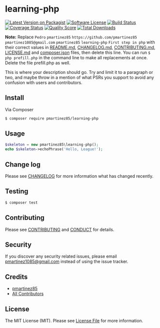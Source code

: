 # learning-php

[![Latest Version on Packagist][ico-version]][link-packagist]
[![Software License][ico-license]](LICENSE.md)
[![Build Status][ico-travis]][link-travis]
[![Coverage Status][ico-scrutinizer]][link-scrutinizer]
[![Quality Score][ico-code-quality]][link-code-quality]
[![Total Downloads][ico-downloads]][link-downloads]

**Note:** Replace ```Pedro``` ```pmartinez85``` ```https://github.com/pmartinez85``` ```pmartinez1085@gmail.com``` ```pmartinez85``` ```learning-php``` ```First step in php``` with their correct values in [README.md](README.md), [CHANGELOG.md](CHANGELOG.md), [CONTRIBUTING.md](CONTRIBUTING.md), [LICENSE.md](LICENSE.md) and [composer.json](composer.json) files, then delete this line. You can run `$ php prefill.php` in the command line to make all replacements at once. Delete the file prefill.php as well.

This is where your description should go. Try and limit it to a paragraph or two, and maybe throw in a mention of what
PSRs you support to avoid any confusion with users and contributors.

## Install

Via Composer

``` bash
$ composer require pmartinez85/learning-php
```

## Usage

``` php
$skeleton = new pmartinez85\learning-php();
echo $skeleton->echoPhrase('Hello, League!');
```

## Change log

Please see [CHANGELOG](CHANGELOG.md) for more information what has changed recently.

## Testing

``` bash
$ composer test
```

## Contributing

Please see [CONTRIBUTING](CONTRIBUTING.md) and [CONDUCT](CONDUCT.md) for details.

## Security

If you discover any security related issues, please email pmartinez1085@gmail.com instead of using the issue tracker.

## Credits

- [pmartinez85][link-author]
- [All Contributors][link-contributors]

## License

The MIT License (MIT). Please see [License File](LICENSE.md) for more information.

[ico-version]: https://img.shields.io/packagist/v/pmartinez85/learning-php.svg?style=flat-square
[ico-license]: https://img.shields.io/badge/license-MIT-brightgreen.svg?style=flat-square
[ico-travis]: https://img.shields.io/travis/pmartinez85/learning-php/master.svg?style=flat-square
[ico-scrutinizer]: https://img.shields.io/scrutinizer/coverage/g/pmartinez85/learning-php.svg?style=flat-square
[ico-code-quality]: https://img.shields.io/scrutinizer/g/pmartinez85/learning-php.svg?style=flat-square
[ico-downloads]: https://img.shields.io/packagist/dt/pmartinez85/learning-php.svg?style=flat-square

[link-packagist]: https://packagist.org/packages/pmartinez85/learning-php
[link-travis]: https://travis-ci.org/pmartinez85/learning-php
[link-scrutinizer]: https://scrutinizer-ci.com/g/pmartinez85/learning-php/code-structure
[link-code-quality]: https://scrutinizer-ci.com/g/pmartinez85/learning-php
[link-downloads]: https://packagist.org/packages/pmartinez85/learning-php
[link-author]: https://github.com/pmartinez85/
[link-contributors]: ../../contributors
